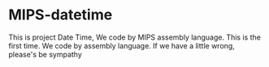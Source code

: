 # MIPS-datetime
This is project Date Time, We code by MIPS assembly language. This is the first time. 
We code by assembly language. If we have a little wrong, please's be sympathy 
